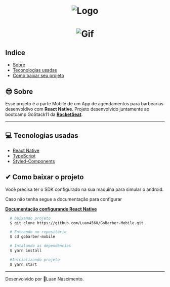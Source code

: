 <h1 align="center">
  <img src="https://ik.imagekit.io/ihx2bw6u4u/logo_luxOgTN4x.svg" alt="Logo">
</h1>

<h1 align="center" width="Luan4560">
  <img src="public/mobile.gif" alt="Gif">
</h1>

## Indice
- [Sobre](#-Sobre)
- [Teconologias usadas](#tecnologias-usadas)
- [Como baixar seu projeto](#-como-baixar-seu-projeto)

## 😎 Sobre

Esse projeto é a parte Mobile de um App de agendamentos para barbearias 
desenvoldivo com **React Native**.
Projeto desenvolvido juntamente ao bootcamp GoStack11 da [**RocketSeat**](https://skylab.rocketseat.com.br/).

---

## 💻 Tecnologias usadas

- [React Native](https://reactnative.dev/docs/getting-started)
- [TypeScript](https://www.typescriptlang.org/)
- [Styled-Components](https://styled-components.com/)

## ✔ Como baixar o projeto
<p>Você precisa ter o SDK configurado na sua maquina para simular o android.</p>
<p>Caso não tenha segue a documentação para configurar</p>

[**Documentação configurando React Native**](https://react-native.rocketseat.dev/)

```bash
  # baixando projeto
  $ git clone https://github.com/Luan4560/GoBarber-Mobile.git

  # Entrando no repositório
  $ cd gobarber-mobile

  # Intalando as dependências
  $ yarn install

  #Inicializando projeto
  $ yarn start 

```

---
Desenvolvido por 🤘Luan Nascimento.